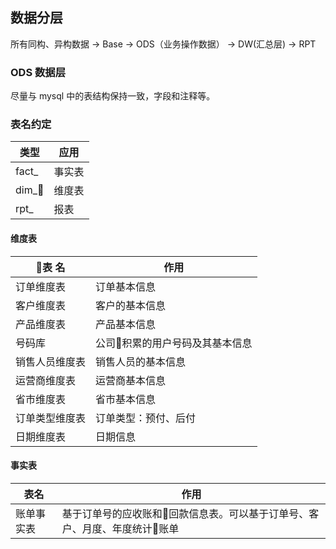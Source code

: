 ## 数据分层

所有同构、异构数据 -> Base -> ODS（业务操作数据） -> DW(汇总层) -> RPT

### ODS 数据层

尽量与 mysql 中的表结构保持一致，字段和注释等。

### 表名约定

类型 | 应用
----| ---
fact_ | 事实表
dim_  | 维度表
rpt_  | 报表

#### 维度表

表 名 | 作用
----- | -----
订单维度表| 订单基本信息
客户维度表| 客户的基本信息
产品维度表| 产品基本信息
号码库 | 公司积累的用户号码及其基本信息
销售人员维度表| 销售人员的基本信息
运营商维度表 | 运营商基本信息
省市维度表 | 省市基本信息
订单类型维度表 | 订单类型：预付、后付
日期维度表 | 日期信息

#### 事实表

表名 | 作用
---- | ----
账单事实表| 基于订单号的应收账和回款信息表。可以基于订单号、客户、月度、年度统计账单
